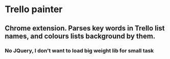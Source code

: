 # Trello painter
## Chrome extension. Parses key words in Trello list names, and colours lists background by them.
### No JQuery, I don't want to load big weight lib for small task